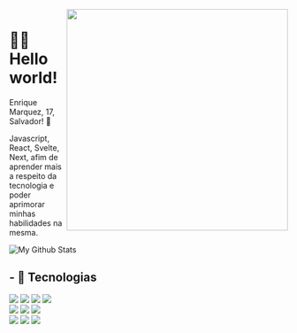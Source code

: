 <img src="https://raw.githubusercontent.com/MicaelliMedeiros/micaellimedeiros/master/image/computer-illustration.png" min-width="400px" max-width="400px" width="400px" align="right">

# 🙋‍♂️ Hello world!

Enrique Marquez, 17, Salvador! 👾

Javascript, React, Svelte, Next, afim de aprender mais a respeito da tecnologia e poder aprimorar minhas habilidades na mesma.

<img align="center" href="https://marquezdev.com.br" target="_blank" src="https://github-readme-stats.vercel.app/api/top-langs/?username=marquezzx&layout=compact&theme=transparent" alt="My Github Stats">

## - 🧠 Tecnologias

[![](https://skillicons.dev/icons?i=js)](https://marquezdev.com.br)
[![](https://skillicons.dev/icons?i=ts)](https://marquezdev.com.br)
[![](https://skillicons.dev/icons?i=bun)](https://marquezdev.com.br)
[![](https://skillicons.dev/icons?i=nodejs)](https://marquezdev.com.br)
<br>
[![](https://skillicons.dev/icons?i=react)](https://marquezdev.com.br)
[![](https://skillicons.dev/icons?i=svelte)](https://marquezdev.com.br)
[![](https://skillicons.dev/icons?i=next)](https://marquezdev.com.br)
<br>
[![](https://skillicons.dev/icons?i=mongodb)](https://marquezdev.com.br)
[![](https://skillicons.dev/icons?i=mysql)](https://marquezdev.com.br)
[![](https://skillicons.dev/icons?i=postgresql)](https://marquezdev.com.br)

